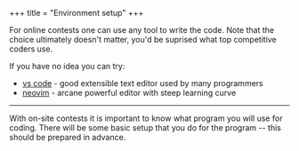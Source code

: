 +++
title = "Environment setup"
+++

For online contests one can use any tool to write the code.
Note that the choice ultimately doesn't matter, you'd be suprised what top competitive coders use.

If you have no idea you can try:

* [vs code](https://code.visualstudio.com/download) - good extensible text editor used by many programmers
* [neovim](https://neovim.io/) - arcane powerful editor with steep learning curve

---

With on-site contests it is important to know what program you will use for coding.
There will be some basic setup that you do for the program -- this should be prepared in advance.


